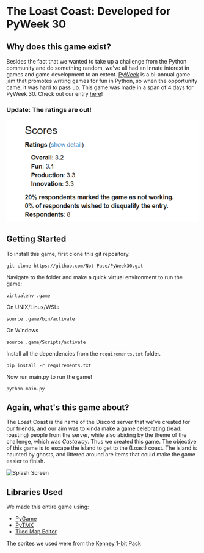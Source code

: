 # The Loast Coast: Developed for PyWeek 30

## Why does this game exist?
Besides the fact that we wanted to take up a challenge from the Python community and do something random, we've all had an innate interest in games and game development to an extent. [PyWeek](https://pyweek.org/) is a bi-annual game jam that promotes writing games for fun in Python, so when the opportunity came, it was hard to pass up. This game was made in a span of 4 days for PyWeek 30. Check out our entry [here](https://pyweek.org/e/nopace/)!

### Update: The ratings are out!
![Game ratings](https://raw.githubusercontent.com/LiquidDazee/PyWeek30/master/screenshots/scores.png)

## Getting Started
To install this game, first clone this git repository.
```shell
git clone https://github.com/Not-Pace/PyWeek30.git
```

Navigate to the folder and make a quick virtual environment to run the game:

```shell
virtualenv .game
```

On UNIX/Linux/WSL:
```shell
source .game/bin/activate
```

On Windows
```shell
source .game/Scripts/activate
```

Install all the dependencies from the  `requirements.txt` folder.
```shell
pip install -r requirements.txt
```

Now run main.py to run the game!

```shell
python main.py
```

## Again, what's this game about?
The Loast Coast is the name of the Discord server that we've created for our friends, and our aim was to kinda make a game celebrating (read: roasting) people from the server, while also abiding by the theme of the challenge, which was *Castaway*. Thus we created this game. The objective of this game is to escape the island to get to the (Loast) coast. The island is haunted by ghosts, and littered around are items that could make the game easier to finish.

![Splash Screen](https://raw.githubusercontent.com/Not-Pace/PyWeek30/master/screenshots/ss2.PNG)

## Libraries Used

We made this entire game using:
- [PyGame](https://www.pygame.org/news)
- [PyTMX](https://pypi.org/project/PyTMX/)
- [Tiled Map Editor](https://www.mapeditor.org/)

The sprites we used were from the [Kenney 1-bit Pack](https://www.kenney.nl/assets/bit-pack)
